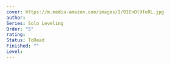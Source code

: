 ```yaml
---
cover: https://m.media-amazon.com/images/I/91EnOl9foRL.jpg
author: 
Series: Solo Leveling
Order: "5"
rating: 
Status: ToRead
Finished: ""
Level:
---
```








